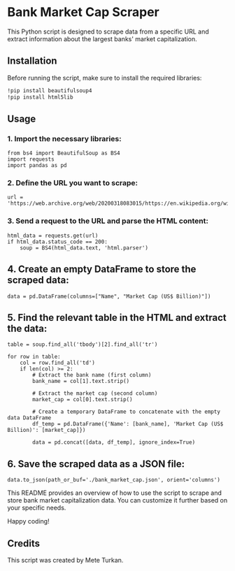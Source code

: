 # Bank Market Cap Scraper

This Python script is designed to scrape data from a specific URL and extract information about the largest banks' market capitalization.

## Installation

Before running the script, make sure to install the required libraries:

```bash
!pip install beautifulsoup4
!pip install html5lib
```

## Usage
### 1. Import the necessary libraries:
```python3
from bs4 import BeautifulSoup as BS4
import requests
import pandas as pd
```

### 2. Define the URL you want to scrape:
```python3
url = 'https://web.archive.org/web/20200318083015/https://en.wikipedia.org/wiki/List_of_largest_banks'
```

### 3. Send a request to the URL and parse the HTML content:
```python3
html_data = requests.get(url)
if html_data.status_code == 200:
    soup = BS4(html_data.text, 'html.parser')
```

## 4. Create an empty DataFrame to store the scraped data:
```python3
data = pd.DataFrame(columns=["Name", "Market Cap (US$ Billion)"])
```
## 5. Find the relevant table in the HTML and extract the data:
```python3
table = soup.find_all('tbody')[2].find_all('tr')

for row in table:
    col = row.find_all('td')
    if len(col) >= 2:
        # Extract the bank name (first column)
        bank_name = col[1].text.strip()

        # Extract the market cap (second column)
        market_cap = col[0].text.strip()

        # Create a temporary DataFrame to concatenate with the empty data DataFrame
        df_temp = pd.DataFrame({'Name': [bank_name], 'Market Cap (US$ Billion)': [market_cap]})

        data = pd.concat([data, df_temp], ignore_index=True)
```

## 6. Save the scraped data as a JSON file:
```python3
data.to_json(path_or_buf='./bank_market_cap.json', orient='columns')
```

This README provides an overview of how to use the script to scrape and store bank market capitalization data. You can customize it further based on your specific needs.

Happy coding!

## Credits
This script was created by Mete Turkan.
